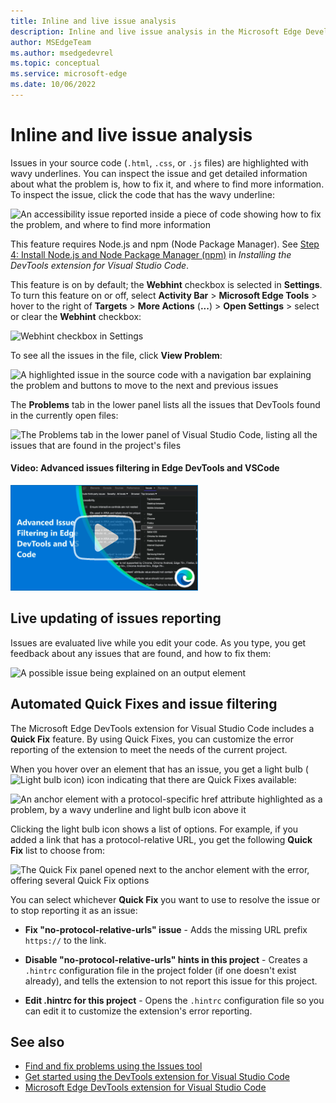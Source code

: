 ```yaml
---
title: Inline and live issue analysis
description: Inline and live issue analysis in the Microsoft Edge Developer Tools extension for Visual Studio Code.
author: MSEdgeTeam
ms.author: msedgedevrel
ms.topic: conceptual
ms.service: microsoft-edge
ms.date: 10/06/2022
---
```

# Inline and live issue analysis

Issues in your source code (`.html`, `.css`, or `.js` files) are highlighted with wavy underlines.  You can inspect the issue and get detailed information about what the problem is, how to fix it, and where to find more information.  To inspect the issue, click the code that has the wavy underline:

![An accessibility issue reported inside a piece of code showing how to fix the problem, and where to find more information](./inline-live-issue-analysis-images/inline-issue-reporting.png)

This feature requires Node.js and npm (Node Package Manager).  See [Step 4: Install Node.js and Node Package Manager (npm)](./install.md#step-4-install-nodejs-and-node-package-manager-npm) in _Installing the DevTools extension for Visual Studio Code_.

This feature is on by default; the **Webhint** checkbox is selected in **Settings**.  To turn this feature on or off, select **Activity Bar** > **Microsoft Edge Tools** > hover to the right of **Targets** > **More Actions** (**...**) > **Open Settings** > select or clear the **Webhint** checkbox:

![Webhint checkbox in Settings](./inline-live-issue-analysis-images/webhint-checkbox-settings.png)


To see all the issues in the file, click **View Problem**:

![A highlighted issue in the source code with a navigation bar explaining the problem and buttons to move to the next and previous issues](./inline-live-issue-analysis-images/navigating-issues.png)

The **Problems** tab in the lower panel lists all the issues that DevTools found in the currently open files:

![The Problems tab in the lower panel of Visual Studio Code, listing all the issues that are found in the project's files](./inline-live-issue-analysis-images/issues-in-lower-panel.png)


<!-- ------------------------------ -->
#### Video: Advanced issues filtering in Edge DevTools and VSCode

[![Thumbnail image for video "Advanced issues filtering in Edge DevTools and VSCode"](./inline-live-issue-analysis-images/advanced-issues-filtering.png)](https://www.youtube.com/watch?v=_dePgo89bq0)


<!-- ====================================================================== -->
## Live updating of issues reporting

Issues are evaluated live while you edit your code.  As you type, you get feedback about any issues that are found, and how to fix them:

![A possible issue being explained on an output element](./inline-live-issue-analysis-images/live-issue-reporting.png)


<!-- ====================================================================== -->
## Automated Quick Fixes and issue filtering

<!--
bold "Quick Fix" when focusing on the UI
the UI label string is "Quick Fix", not "Quick Fixes"
-->

The Microsoft Edge DevTools extension for Visual Studio Code includes a **Quick Fix** feature.  By using Quick Fixes, you can customize the error reporting of the extension to meet the needs of the current project.

When you hover over an element that has an issue, you get a light bulb (![Light bulb icon](./inline-live-issue-analysis-images/light-bulb-icon.png)) icon indicating that there are Quick Fixes available:

![An anchor element with a protocol-specific href attribute highlighted as a problem, by a wavy underline and light bulb icon above it](./inline-live-issue-analysis-images/light-bulb.png)

Clicking the light bulb icon shows a list of options. For example, if you added a link that has a protocol-relative URL, you get the following **Quick Fix** list to choose from:

![The Quick Fix panel opened next to the anchor element with the error, offering several Quick Fix options](./inline-live-issue-analysis-images/quick-fix-options.png)

You can select whichever **Quick Fix** you want to use to resolve the issue or to stop reporting it as an issue:

* **Fix "no-protocol-relative-urls" issue** - Adds the missing URL prefix `https://` to the link.

* **Disable "no-protocol-relative-urls" hints in this project** - Creates a `.hintrc` configuration file in the project folder (if one doesn't exist already), and tells the extension to not report this issue for this project.

* **Edit .hintrc for this project** - Opens the `.hintrc` configuration file so you can edit it to customize the extension's error reporting.


<!-- ====================================================================== -->
## See also

* [Find and fix problems using the Issues tool](../../devtools-guide/issues/index.md)
* [Get started using the DevTools extension for Visual Studio Code](./get-started.md)
* [Microsoft Edge DevTools extension for Visual Studio Code](../microsoft-edge-devtools-extension.md)
